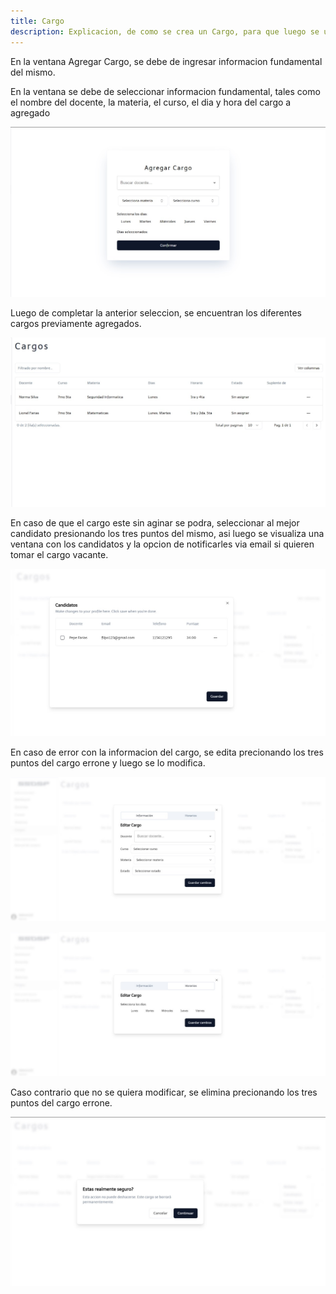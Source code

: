 ```yaml
---
title: Cargo
description: Explicacion, de como se crea un Cargo, para que luego se utilice en la apliacion web.
---
```




En la ventana Agregar Cargo, se debe de ingresar informacion fundamental del mismo.


En la ventana se debe de seleccionar informacion fundamental, tales como el nombre del docente, la materia, el curso, el dia y hora del cargo a agregado

![Ventana de login de la aplicación](../../../assets/cargo/crear-cargo.jpg)


Luego de completar la anterior seleccion, se encuentran los diferentes cargos previamente agregados.

![Ventana de login de la aplicación](../../../assets/cargo/cargo.jpg)

En caso de que el cargo este sin aginar se podra, seleccionar al mejor candidato presionando los tres puntos del mismo, asi luego se visualiza una ventana con los candidatos y la opcion de notificarles via email si quieren tomar el cargo vacante.

![Ventana de login de la aplicación](../../../assets/cargo/candidato-cargo.jpg)

En caso de error con la informacion del cargo, se edita precionando los tres puntos del cargo errone y luego se lo modifica.

![Ventana de login de la aplicación](../../../assets/cargo/editar-cargo.jpg)

![Ventana de login de la aplicación](../../../assets/cargo/editar-cargo2.jpg)

Caso contrario que no se quiera modificar, se elimina precionando los tres puntos del cargo errone.

![Ventana de login de la aplicación](../../../assets/cargo/eliminar-cargo.jpg)

